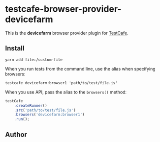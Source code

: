 # testcafe-browser-provider-devicefarm

This is the **devicefarm** browser provider plugin for [TestCafe](http://devexpress.github.io/testcafe).

## Install

```
yarn add file:/custom-file
```

When you run tests from the command line, use the alias when specifying browsers:

```
testcafe devicefarm:browser1 'path/to/test/file.js'
```


When you use API, pass the alias to the `browsers()` method:

```js
testCafe
    .createRunner()
    .src('path/to/test/file.js')
    .browsers('devicefarm:browser1')
    .run();
```

## Author
 
